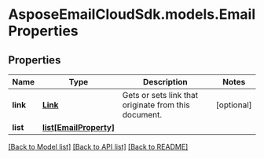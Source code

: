 # AsposeEmailCloudSdk.models.EmailProperties

## Properties
Name | Type | Description | Notes
------------ | ------------- | ------------- | -------------
**link** | [**Link**](Link.md) | Gets or sets link that originate from this document. | [optional] 
**list** | [**list[EmailProperty]**](EmailProperty.md) |  | 

[[Back to Model list]](README.md#documentation-for-models) [[Back to API list]](README.md#documentation-for-api-endpoints) [[Back to README]](README.md)


